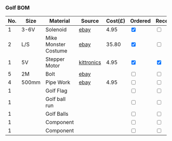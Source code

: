 ### Golf BOM

|No.|Size|Material|Source|Cost(£)|Ordered|Received
|----|----|----|----|----|----|---
1|3-6V|Solenoid|[ebay](#)|4.95|<input type="checkbox" checked>|<input type="checkbox">
2|L/S|Mike Monster<br>Costume|[ebay](#)|35.80|<input type="checkbox" checked>|<input type="checkbox">
1|5V|Stepper Motor|[kittronics](#)|4.95|<input type="checkbox" checked>|<input type="checkbox" checked>
5|2M|Bolt|[ebay](#)||<input type="checkbox">|<input type="checkbox">
4|500mm|Pipe Work|[ebay](#)|4.95|<input type="checkbox">|<input type="checkbox">
1||Golf Flag|||<input type="checkbox">|<input type="checkbox">
1||Golf ball run|||<input type="checkbox">|<input type="checkbox">
1||Golf Balls|||<input type="checkbox">|<input type="checkbox">
1||Component|||<input type="checkbox">|<input type="checkbox">
1||Component|||<input type="checkbox">|<input type="checkbox">

